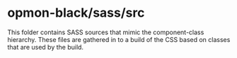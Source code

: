 # opmon-black/sass/src

This folder contains SASS sources that mimic the component-class hierarchy. These files
are gathered in to a build of the CSS based on classes that are used by the build.
